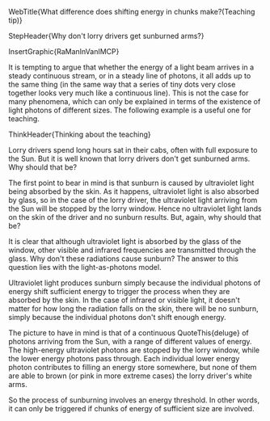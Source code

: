 WebTitle{What difference does shifting energy in chunks make?(Teaching tip)}

StepHeader{Why don't lorry drivers get sunburned arms?}

InsertGraphic{RaManInVanIMCP}

It is tempting to argue that whether the energy of a light beam arrives in a steady continuous stream, or in a steady line of photons, it all adds up to the same thing (in the same way that a series of tiny dots very close together looks very much like a continuous line). This is not the case for many phenomena, which can only be explained in terms of the existence of light photons of different sizes. The following example is a useful one for teaching.

ThinkHeader{Thinking about the teaching}

Lorry drivers spend long hours sat in their cabs, often with full exposure to the Sun. But it is well known that lorry drivers don't get sunburned arms. Why should that be?

The first point to bear in mind is that sunburn is caused by ultraviolet light being absorbed by the skin. As it happens, ultraviolet light is also absorbed by glass, so in the case of the lorry driver, the ultraviolet light arriving from the Sun will be stopped by the lorry window. Hence no ultraviolet light lands on the skin of the driver and no sunburn results. But, again, why should that be?

It is clear that although ultraviolet light is absorbed by the glass of the window, other visible and infrared frequencies are transmitted through the glass. Why don't these radiations cause sunburn? The answer to this question lies with the light-as-photons model.

Ultraviolet light produces sunburn simply because the individual photons of energy shift sufficient energy to trigger the process when they are absorbed by the skin. In the case of infrared or visible light, it doesn't matter for how long the radiation falls on the skin, there will be no sunburn, simply because the individual photons don't shift enough energy.

The picture to have in mind is that of a continuous QuoteThis{deluge} of photons arriving from the Sun, with a range of different values of energy. The high-energy ultraviolet photons are stopped by the lorry window, while the lower energy photons pass through. Each individual lower energy photon contributes to filling an energy store somewhere, but none of them are able to brown (or pink in more extreme cases) the lorry driver's white arms.

So the process of sunburning involves an energy threshold. In other words, it can only be triggered if chunks of energy of sufficient size are involved.


